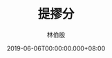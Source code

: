 ---
issue: 329
title: 提摎分
author: 林伯殷
language: 饒平
date: 2019-06-06T00:00:00.000+08:00
topic: 抒懷
difficulty: 2
wikidata: Q98096217
wikidata_link: https://www.wikidata.org/wiki/Q98096217
---